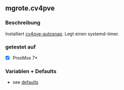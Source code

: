 ## mgrote.cv4pve

### Beschreibung
Installiert [cv4pve-autosnap](https://github.com/Corsinvest/cv4pve-autosnap).
Legt einen systemd-timer.

### getestet auf
- [x] ProxMox 7*

### Variablen + Defaults
- see [defaults](./defaults/main.yml)
